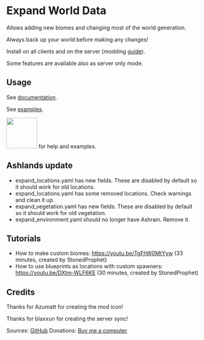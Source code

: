 # Expand World Data

Allows adding new biomes and changing most of the world generation.

Always back up your world before making any changes!

Install on all clients and on the server (modding [guide](https://youtu.be/L9ljm2eKLrk)).

Some features are available also as server only mode.

## Usage

See [documentation](https://github.com/JereKuusela/valheim-expand_world_data/blob/main/README.md).

See [examples](https://github.com/JereKuusela/valheim-expand_world_data/blob/main/examples/examples.md).

[<img width="80px" style="margin-bottom: -4" src="https://cdn.prod.website-files.com/6257adef93867e50d84d30e2/636e0b5493894cf60b300587_full_logo_white_RGB.svg">](https://discord.gg/VFRJcPwUdm) for help and examples.

## Ashlands update

- expand_locations.yaml has new fields. These are disabled by default so it should work for old locations.
- expand_locations.yaml has some removed locations. Check warnings and clean it up.
- expand_vegetation.yaml has new fields. These are disabled by default so it should work for old vegetation.
- expand_environment.yaml should no longer have Ashrain. Remove it.

## Tutorials

- How to make custom biomes: <https://youtu.be/TgFhW0MtYyw> (33 minutes, created by StonedProphet)
- How to use blueprints as locations with custom spawners: <https://youtu.be/DXtm-WLF6KE> (30 minutes, created by StonedProphet)

## Credits

Thanks for Azumatt for creating the mod icon!

Thanks for blaxxun for creating the server sync!

Sources: [GitHub](https://github.com/JereKuusela/valheim-expand_world_data)
Donations: [Buy me a computer](https://www.buymeacoffee.com/jerekuusela)
